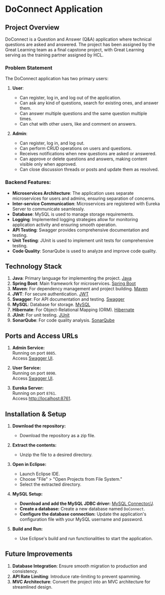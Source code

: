 # DoConnect Application

## Project Overview

DoConnect is a Question and Answer (Q&A) application where technical questions are asked and answered. The project has been assigned by the Great Learning team as a final capstone project, with Great Learning serving as the training partner assigned by HCL.

### Problem Statement
	
The DoConnect application has two primary users:

1. **User**:  
   - Can register, log in, and log out of the application.  
   - Can ask any kind of questions, search for existing ones, and answer them.  
   - Can answer multiple questions and the same question multiple times.  
   - Can chat with other users, like and comment on answers.  


2. **Admin**:  
   - Can register, log in, and log out.  
   - Can perform CRUD operations on users and questions.  
   - Receives notifications when new questions are asked or answered.  
   - Can approve or delete questions and answers, making content visible only when approved.
   - Can close discussion threads or posts and update them as resolved.

### Backend Features:

- **Microservices Architecture**: The application uses separate microservices for users and admins, ensuring separation of concerns.
- **Inter-service Communication**: Microservices are registered with Eureka Server to communicate seamlessly.
- **Database**: MySQL is used to manage storage requirements.
- **Logging**: Implemented logging strategies allow for monitoring application activity and ensuring smooth operation.
- **API Testing**: Swagger provides comprehensive documentation and testing.
- **Unit Testing**: JUnit is used to implement unit tests for comprehensive testing.
- **Code Quality**: SonarQube is used to analyze and improve code quality.

## Technology Stack

1. **Java**: Primary language for implementing the project. [Java](https://www.java.com)
2. **Spring Boot**: Main framework for microservices. [Spring Boot](https://spring.io/projects/spring-boot)
3. **Maven**: For dependency management and project building. [Maven](https://maven.apache.org)
4. **JWT**: For secure authentication. [JWT](https://jwt.io)
5. **Swagger**: For API documentation and testing. [Swagger](https://swagger.io)
6. **MySQL**: Database for storage. [MySQL](https://www.mysql.com)
7. **Hibernate**: For Object-Relational Mapping (ORM). [Hibernate](https://hibernate.org)
8. **JUnit**: For unit testing. [JUnit](https://junit.org/junit5/)
9. **SonarQube**: For code quality analysis. [SonarQube](https://www.sonarsource.com/)

## Ports and Access URLs

1. **Admin Service:**  
   Running on port `8085`.  
   Access [Swagger UI](http://localhost:8085/swagger-ui/index.html).

2. **User Service:**  
   Running on port `8090`.  
   Access [Swagger UI](http://localhost:8090/swagger-ui/index.html).

3. **Eureka Server:**  
   Running on port `8761`.  
   Access [http://localhost:8761](http://localhost:8761).

## Installation & Setup

1. **Download the repository:**

   - Download the repository as a zip file.

2. **Extract the contents:**

   - Unzip the file to a desired directory.

3. **Open in Eclipse:**

   - Launch Eclipse IDE.
   - Choose "File" > "Open Projects from File System."
   - Select the extracted directory.

4. **MySQL Setup:**

   - **Download and add the MySQL JDBC driver:** [MySQL Connector/J](https://dev.mysql.com/downloads/connector/j/).
   - **Create a database:** Create a new database named `DoConnect`.
   - **Configure the database connection:** Update the application's configuration file with your MySQL username and password.

5. **Build and Run:**

   - Use Eclipse's build and run functionalities to start the application.

## Future Improvements

1. **Database Integration**: Ensure smooth migration to production and consistency.
2. **API Rate Limiting**: Introduce rate-limiting to prevent spamming.
3. **MVC Architecture**: Convert the project into an MVC architecture for streamlined design.
